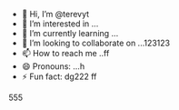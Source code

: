 - 👋 Hi, I’m @terevyt
- 👀 I’m interested in ...
- 🌱 I’m currently learning ...
- 💞️ I’m looking to collaborate on ...123123
- 📫 How to reach me ..ff
- 😄 Pronouns: ...h
- ⚡ Fun fact: dg222
ff
<!---4565
terevyt/terevyt is a ✨ special ✨ repository because its `README.md` (this f6ile) appears on your GitHub profile.
You can click the Preview link to take a look at your changes.р123
--->555
